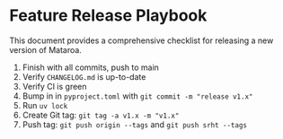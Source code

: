 # Feature Release Playbook

This document provides a comprehensive checklist for releasing a new version of Mataroa.

1. Finish with all commits, push to main
1. Verify `CHANGELOG.md` is up-to-date
1. Verify CI is green
1. Bump in in `pyproject.toml` with `git commit -m "release v1.x"`
1. Run `uv lock`
1. Create Git tag: `git tag -a v1.x -m "v1.x"`
1. Push tag: `git push origin --tags` and `git push srht --tags`
